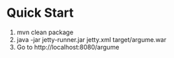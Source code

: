 Quick Start
===========
1. mvn clean package
2. java -jar jetty-runner.jar jetty.xml target/argume.war
3. Go to http://localhost:8080/argume
